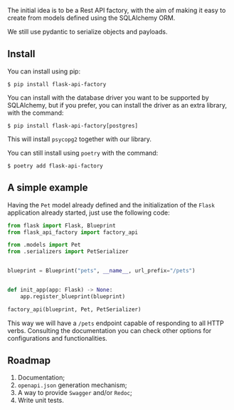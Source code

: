 The initial idea is to be a Rest API factory, with the aim of making it easy to create from models defined using the SQLAlchemy ORM.

We still use pydantic to serialize objects and payloads.

## Install

You can install using pip:

```shell
$ pip install flask-api-factory
```

You can install with the database driver you want to be supported by SQLAlchemy, but if you prefer, you can install the driver as an extra library, with the command:

```shell
$ pip install flask-api-factory[postgres]
```

This will install `psycopg2` together with our library.

You can still install using `poetry` with the command:

```shell
$ poetry add flask-api-factory
```

## A simple example

Having the `Pet` model already defined and the initialization of the `Flask` application already started, just use the following code:

```python
from flask import Flask, Blueprint
from flask_api_factory import factory_api

from .models import Pet
from .serializers import PetSerializer


blueprint = Blueprint("pets", __name__, url_prefix="/pets")


def init_app(app: Flask) -> None:
    app.register_blueprint(blueprint)

factory_api(blueprint, Pet, PetSerializer)
```

This way we will have a `/pets` endpoint capable of responding to all HTTP verbs. Consulting the documentation you can check other options for configurations and functionalities.

## Roadmap

1. Documentation;
1. `openapi.json` generation mechanism;
1. A way to provide `Swagger` and/or `Redoc`;
1. Write unit tests.
